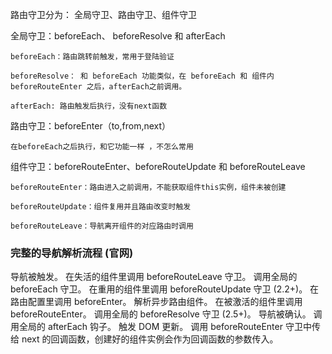 路由守卫分为： 全局守卫、路由守卫、组件守卫

全局守卫：beforeEach、 beforeResolve  和 afterEach

    beforeEach：路由跳转前触发，常用于登陆验证

    beforeResolve： 和 beforeEach 功能类似，在 beforeEach 和 组件内beforeRouteEnter 之后，afterEach之前调用。

    afterEach: 路由触发后执行，没有next函数

路由守卫：beforeEnter（to,from,next）

    在beforeEach之后执行，和它功能一样 ，不怎么常用

组件守卫：beforeRouteEnter、beforeRouteUpdate 和 beforeRouteLeave

    beforeRouteEnter：路由进入之前调用，不能获取组件this实例，组件未被创建

    beforeRouteUpdate：组件复用并且路由改变时触发

    beforeRouteLeave：导航离开组件的对应路由时调用

### 完整的导航解析流程 (官网)

导航被触发。
在失活的组件里调用 beforeRouteLeave 守卫。
调用全局的 beforeEach 守卫。
在重用的组件里调用 beforeRouteUpdate 守卫 (2.2+)。
在路由配置里调用 beforeEnter。
解析异步路由组件。
在被激活的组件里调用 beforeRouteEnter。
调用全局的 beforeResolve 守卫 (2.5+)。
导航被确认。
调用全局的 afterEach 钩子。
触发 DOM 更新。
调用 beforeRouteEnter 守卫中传给 next 的回调函数，创建好的组件实例会作为回调函数的参数传入。